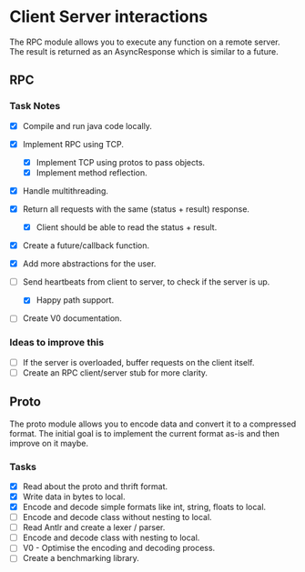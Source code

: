 # Client Server interactions
The RPC module allows you to execute any function on a remote server.
The result is returned as an AsyncResponse which is similar to a future.

## RPC
### Task Notes
- [x] Compile and run java code locally.
- [x] Implement RPC using TCP.
  - [x] Implement TCP using protos to pass objects.
  - [x] Implement method reflection.
- [x] Handle multithreading.
- [x] Return all requests with the same (status + result) response.
  - [x] Client should be able to read the status + result.
- [x] Create a future/callback function.
- [x] Add more abstractions for the user.
- [ ] Send heartbeats from client to server, to check if the server is up.
  - [x] Happy path support.
- [ ] Create V0 documentation.


### Ideas to improve this
- [ ] If the server is overloaded, buffer requests on the client itself.
- [ ] Create an RPC client/server stub for more clarity.

## Proto
The proto module allows you to encode data and convert it to a compressed format.
The initial goal is to implement the current format as-is and then improve on it maybe.

### Tasks
- [x] Read about the proto and thrift format.
- [x] Write data in bytes to local.
- [x] Encode and decode simple formats like int, string, floats to local.
- [ ] Encode and decode class without nesting to local.
- [ ] Read Antlr and create a lexer / parser.
- [ ] Encode and decode class with nesting to local.
- [ ] V0 - Optimise the encoding and decoding process.
- [ ] Create a benchmarking library.
